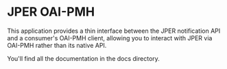 # JPER OAI-PMH

This application provides a thin interface between the JPER notification API and a consumer's OAI-PMH
client, allowing you to interact with JPER via OAI-PMH rather than its native API.

You'll find all the documentation in the docs directory.
